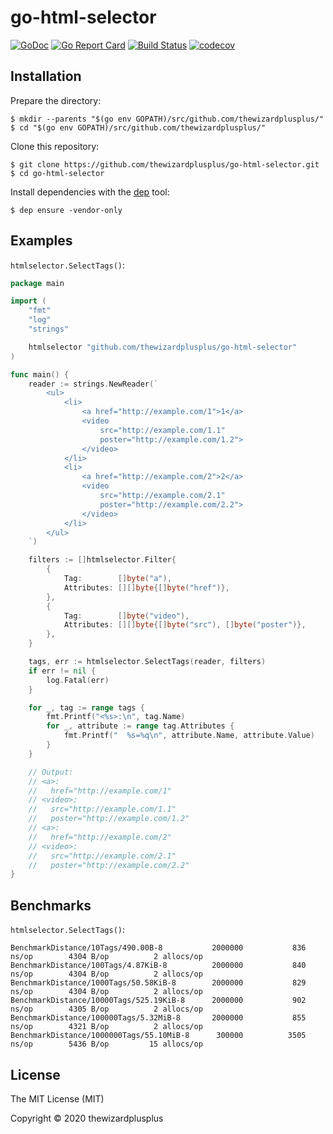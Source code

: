 # go-html-selector

[![GoDoc](https://godoc.org/github.com/thewizardplusplus/go-html-selector?status.svg)](https://godoc.org/github.com/thewizardplusplus/go-html-selector)
[![Go Report Card](https://goreportcard.com/badge/github.com/thewizardplusplus/go-html-selector)](https://goreportcard.com/report/github.com/thewizardplusplus/go-html-selector)
[![Build Status](https://travis-ci.org/thewizardplusplus/go-html-selector.svg?branch=master)](https://travis-ci.org/thewizardplusplus/go-html-selector)
[![codecov](https://codecov.io/gh/thewizardplusplus/go-html-selector/branch/master/graph/badge.svg)](https://codecov.io/gh/thewizardplusplus/go-html-selector)

## Installation

Prepare the directory:

```
$ mkdir --parents "$(go env GOPATH)/src/github.com/thewizardplusplus/"
$ cd "$(go env GOPATH)/src/github.com/thewizardplusplus/"
```

Clone this repository:

```
$ git clone https://github.com/thewizardplusplus/go-html-selector.git
$ cd go-html-selector
```

Install dependencies with the [dep](https://golang.github.io/dep/) tool:

```
$ dep ensure -vendor-only
```

## Examples

`htmlselector.SelectTags()`:

```go
package main

import (
	"fmt"
	"log"
	"strings"

	htmlselector "github.com/thewizardplusplus/go-html-selector"
)

func main() {
	reader := strings.NewReader(`
		<ul>
			<li>
				<a href="http://example.com/1">1</a>
				<video
					src="http://example.com/1.1"
					poster="http://example.com/1.2">
				</video>
			</li>
			<li>
				<a href="http://example.com/2">2</a>
				<video
					src="http://example.com/2.1"
					poster="http://example.com/2.2">
				</video>
			</li>
		</ul>
	`)

	filters := []htmlselector.Filter{
		{
			Tag:        []byte("a"),
			Attributes: [][]byte{[]byte("href")},
		},
		{
			Tag:        []byte("video"),
			Attributes: [][]byte{[]byte("src"), []byte("poster")},
		},
	}

	tags, err := htmlselector.SelectTags(reader, filters)
	if err != nil {
		log.Fatal(err)
	}

	for _, tag := range tags {
		fmt.Printf("<%s>:\n", tag.Name)
		for _, attribute := range tag.Attributes {
			fmt.Printf("  %s=%q\n", attribute.Name, attribute.Value)
		}
	}

	// Output:
	// <a>:
	//   href="http://example.com/1"
	// <video>:
	//   src="http://example.com/1.1"
	//   poster="http://example.com/1.2"
	// <a>:
	//   href="http://example.com/2"
	// <video>:
	//   src="http://example.com/2.1"
	//   poster="http://example.com/2.2"
}
```

## Benchmarks

`htmlselector.SelectTags()`:

```
BenchmarkDistance/10Tags/490.00B-8         	 2000000	       836 ns/op	    4304 B/op	       2 allocs/op
BenchmarkDistance/100Tags/4.87KiB-8        	 2000000	       840 ns/op	    4304 B/op	       2 allocs/op
BenchmarkDistance/1000Tags/50.58KiB-8      	 2000000	       829 ns/op	    4304 B/op	       2 allocs/op
BenchmarkDistance/10000Tags/525.19KiB-8    	 2000000	       902 ns/op	    4305 B/op	       2 allocs/op
BenchmarkDistance/100000Tags/5.32MiB-8     	 2000000	       855 ns/op	    4321 B/op	       2 allocs/op
BenchmarkDistance/1000000Tags/55.10MiB-8   	  300000	      3505 ns/op	    5436 B/op	      15 allocs/op
```

## License

The MIT License (MIT)

Copyright &copy; 2020 thewizardplusplus
